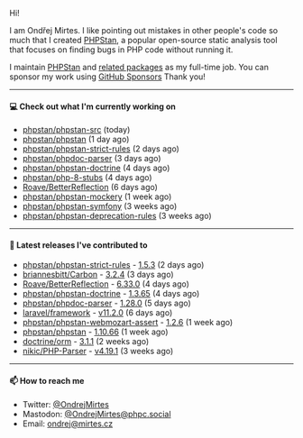 Hi!

I am Ondřej Mirtes. I like pointing out mistakes in other people's code so much that I created [PHPStan](https://phpstan.org/), a popular open-source static analysis tool that focuses on finding bugs in PHP code without running it.

I maintain [PHPStan](https://github.com/phpstan/phpstan) and [related packages](https://github.com/phpstan/) as my full-time job. You can sponsor my work using [GitHub Sponsors](https://github.com/sponsors/ondrejmirtes) Thank you!

---

#### 💻 Check out what I'm currently working on

- [phpstan/phpstan-src](https://github.com/phpstan/phpstan-src) (today)
- [phpstan/phpstan](https://github.com/phpstan/phpstan) (1 day ago)
- [phpstan/phpstan-strict-rules](https://github.com/phpstan/phpstan-strict-rules) (2 days ago)
- [phpstan/phpdoc-parser](https://github.com/phpstan/phpdoc-parser) (3 days ago)
- [phpstan/phpstan-doctrine](https://github.com/phpstan/phpstan-doctrine) (4 days ago)
- [phpstan/php-8-stubs](https://github.com/phpstan/php-8-stubs) (4 days ago)
- [Roave/BetterReflection](https://github.com/Roave/BetterReflection) (6 days ago)
- [phpstan/phpstan-mockery](https://github.com/phpstan/phpstan-mockery) (1 week ago)
- [phpstan/phpstan-symfony](https://github.com/phpstan/phpstan-symfony) (3 weeks ago)
- [phpstan/phpstan-deprecation-rules](https://github.com/phpstan/phpstan-deprecation-rules) (3 weeks ago)

---

#### 🔭 Latest releases I've contributed to

- [phpstan/phpstan-strict-rules](https://github.com/phpstan/phpstan-strict-rules) - [1.5.3](https://github.com/phpstan/phpstan-strict-rules/releases/tag/1.5.3) (2 days ago)
- [briannesbitt/Carbon](https://github.com/briannesbitt/Carbon) - [3.2.4](https://github.com/briannesbitt/Carbon/releases/tag/3.2.4) (3 days ago)
- [Roave/BetterReflection](https://github.com/Roave/BetterReflection) - [6.33.0](https://github.com/Roave/BetterReflection/releases/tag/6.33.0) (4 days ago)
- [phpstan/phpstan-doctrine](https://github.com/phpstan/phpstan-doctrine) - [1.3.65](https://github.com/phpstan/phpstan-doctrine/releases/tag/1.3.65) (4 days ago)
- [phpstan/phpdoc-parser](https://github.com/phpstan/phpdoc-parser) - [1.28.0](https://github.com/phpstan/phpdoc-parser/releases/tag/1.28.0) (5 days ago)
- [laravel/framework](https://github.com/laravel/framework) - [v11.2.0](https://github.com/laravel/framework/releases/tag/v11.2.0) (6 days ago)
- [phpstan/phpstan-webmozart-assert](https://github.com/phpstan/phpstan-webmozart-assert) - [1.2.6](https://github.com/phpstan/phpstan-webmozart-assert/releases/tag/1.2.6) (1 week ago)
- [phpstan/phpstan](https://github.com/phpstan/phpstan) - [1.10.66](https://github.com/phpstan/phpstan/releases/tag/1.10.66) (1 week ago)
- [doctrine/orm](https://github.com/doctrine/orm) - [3.1.1](https://github.com/doctrine/orm/releases/tag/3.1.1) (2 weeks ago)
- [nikic/PHP-Parser](https://github.com/nikic/PHP-Parser) - [v4.19.1](https://github.com/nikic/PHP-Parser/releases/tag/v4.19.1) (3 weeks ago)

---

#### 📫 How to reach me

- Twitter: [@OndrejMirtes](https://twitter.com/ondrejmirtes)
- Mastodon: [@OndrejMirtes@phpc.social](https://phpc.social/@OndrejMirtes)
- Email: [ondrej@mirtes.cz](mailto:ondrej@mirtes.cz)
